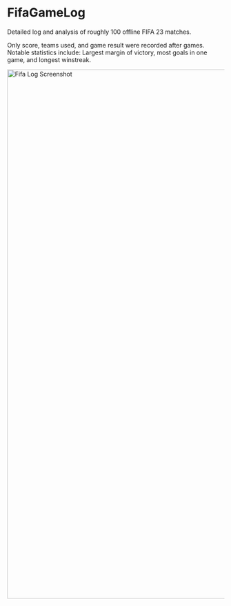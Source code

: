# FifaGameLog
Detailed log and analysis of roughly 100 offline FIFA 23 matches. 

Only score, teams used, and game result were recorded after games. Notable statistics include: Largest margin of victory, most goals in one game, and longest winstreak. 

<img width="1228" alt="Fifa Log Screenshot" src="https://github.com/jack-pittman/FifaGameLog/assets/113382098/f97ebcb3-8443-4336-8e5a-025994ba8a72">
